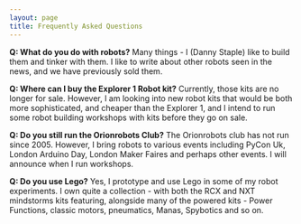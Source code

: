 ```yaml
---
layout: page
title: Frequently Asked Questions
---
```

<strong>Q: What do you do with robots?</strong>
Many things - I (Danny Staple) like to build them and tinker with them. I like to write about other robots seen in the news, and we have previously sold them.

<strong>Q: Where can I buy the Explorer 1 Robot kit?</strong>
Currently, those kits are no longer for sale. However, I am looking into new robot kits that would be both more sophisticated, and cheaper than the Explorer 1, and I intend to run some robot building workshops with kits before they go on sale.
 
 <strong>Q: Do you still run the Orionrobots Club?</strong>
 The Orionrobots club has not run since 2005. However, I bring robots to various events including PyCon Uk, London Arduino Day, London Maker Faires and perhaps other events. I will announce when I run workshops.
 
 <strong>Q: Do you use Lego?</strong>
 Yes, I prototype and use Lego in some of my robot experiments. I own quite a collection - with both the RCX and NXT mindstorms kits featuring, alongside many of the powered kits - Power Functions, classic motors, pneumatics, Manas, Spybotics and so on.
 

